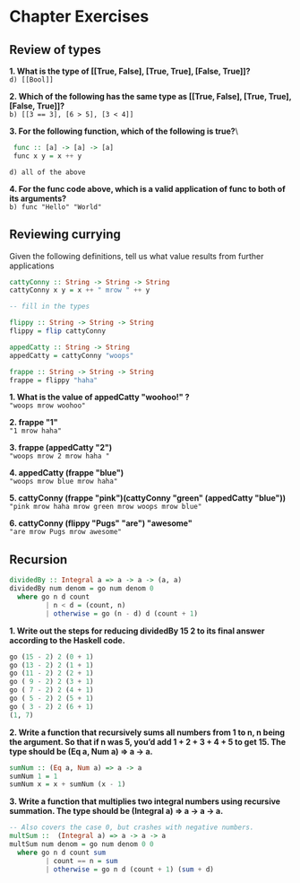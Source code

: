 # Chapter Exercises

## Review of types

**1. What is the type of [[True, False], [True, True], [False, True]]?**        \
   `d) [[Bool]]` 

**2. Which of the following has the same type as [[True, False], [True, True], [False, True]]?**\
   `b) [[3 == 3], [6 > 5], [3 < 4]]`

**3. For the following function, which of the following is true?**\
```haskell
 func :: [a] -> [a] -> [a]          
 func x y = x ++ y
```
   `d) all of the above`
   
**4. For the func code above, which is a valid application of func to both of its arguments?**\
   `b) func "Hello" "World"`
 

## Reviewing currying

Given the following definitions, tell us what value results from further applications

```haskell
cattyConny :: String -> String -> String
cattyConny x y = x ++ " mrow " ++ y

-- fill in the types

flippy :: String -> String -> String
flippy = flip cattyConny

appedCatty :: String -> String
appedCatty = cattyConny "woops"

frappe :: String -> String -> String
frappe = flippy "haha"
```

**1. What is the value of appedCatty "woohoo!" ?**\
`"woops mrow woohoo"`

**2. frappe "1"**\
`"1 mrow haha"`

**3. frappe (appedCatty "2")**\
`"woops mrow 2 mrow haha "`

**4. appedCatty (frappe "blue")**\
`"woops mrow blue mrow haha"`

**5. cattyConny (frappe "pink")(cattyConny "green" (appedCatty "blue"))**\
`"pink mrow haha mrow green mrow woops mrow blue"`

**6. cattyConny (flippy "Pugs" "are") "awesome"**\
`"are mrow Pugs mrow awesome"`

## Recursion

```haskell
dividedBy :: Integral a => a -> a -> (a, a)
dividedBy num denom = go num denom 0
  where go n d count
         | n < d = (count, n)
         | otherwise = go (n - d) d (count + 1)
```

**1. Write out the steps for reducing dividedBy 15 2 to its final answer
according to the Haskell code.**

```haskell
go (15 - 2) 2 (0 + 1)
go (13 - 2) 2 (1 + 1)
go (11 - 2) 2 (2 + 1)
go ( 9 - 2) 2 (3 + 1)
go ( 7 - 2) 2 (4 + 1)
go ( 5 - 2) 2 (5 + 1)
go ( 3 - 2) 2 (6 + 1)
(1, 7)
```         

**2. Write a function that recursively sums all numbers from 1 to n, n being the argument.
So that if n was 5, you’d add 1 + 2 + 3 + 4 + 5 to get 15. The type should be (Eq a, Num a) => a -> a.**

```haskell
sumNum :: (Eq a, Num a) => a -> a
sumNum 1 = 1 
sumNum x = x + sumNum (x - 1)   
```

**3. Write a function that multiplies two integral numbers using
recursive summation. The type should be (Integral a) => a ->
a -> a.**

```haskell
-- Also covers the case 0, but crashes with negative numbers.   
multSum ::  (Integral a) => a -> a -> a
multSum num denom = go num denom 0 0 
  where go n d count sum
         | count == n = sum
         | otherwise = go n d (count + 1) (sum + d) 
```